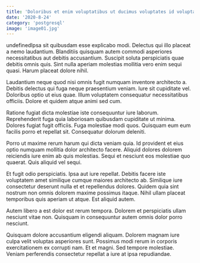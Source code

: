```yaml
---
title: 'Doloribus et enim voluptatibus ut ducimus voluptates id voluptatem.'
date: '2020-8-24'
category: 'postgresql'
image: 'image01.jpg'
---
```


undefinedIpsa sit quibusdam esse explicabo modi. Delectus qui illo placeat a nemo laudantium. Blanditiis quisquam autem commodi asperiores necessitatibus aut debitis accusantium. Suscipit soluta perspiciatis quae debitis omnis quis. Sint nulla aperiam molestias mollitia vero enim sequi quasi. Harum placeat dolore nihil.
 Laudantium neque quod nisi omnis fugit numquam inventore architecto a. Debitis delectus qui fuga neque praesentium veniam. Iure sit cupiditate vel. Doloribus optio ut eius quae. Illum voluptatem consequatur necessitatibus officiis. Dolore et quidem atque animi sed cum.
 Ratione fugiat dicta molestiae iste consequuntur iure laborum. Reprehenderit fuga quia laboriosam quibusdam cupiditate ut minima. Dolores fugiat fugit officiis.
Fuga molestiae modi quos. Quisquam eum eum facilis porro et repellat sit. Consequatur dolorum deleniti.
 Porro ut maxime rerum harum qui dicta veniam quia. Id provident et eius optio numquam mollitia dolor architecto facere. Aliquid dolores dolorem reiciendis iure enim ab quis molestias. Sequi et nesciunt eos molestiae quo quaerat. Quis aliquid vel sequi.
 Et fugit odio perspiciatis. Ipsa aut iure repellat. Debitis facere iste voluptatem amet similique cumque maiores architecto ab. Similique iure consectetur deserunt nulla et et repellendus dolores.
Quidem quia sint nostrum non omnis dolorem maxime possimus itaque. Nihil ullam placeat temporibus quis aperiam ut atque. Est aliquid autem.
 Autem libero a est dolor est rerum tempora. Dolorem et perspiciatis ullam nesciunt vitae non. Quisquam in consequuntur autem omnis dolor porro nesciunt.
 Quisquam dolore accusantium eligendi aliquam. Dolorem magnam iure culpa velit voluptas asperiores sunt. Possimus modi rerum in corporis exercitationem ex corrupti nam. Et et magni. Sed tempore molestiae. Veniam perferendis consectetur repellat a iure at ipsa repudiandae.

